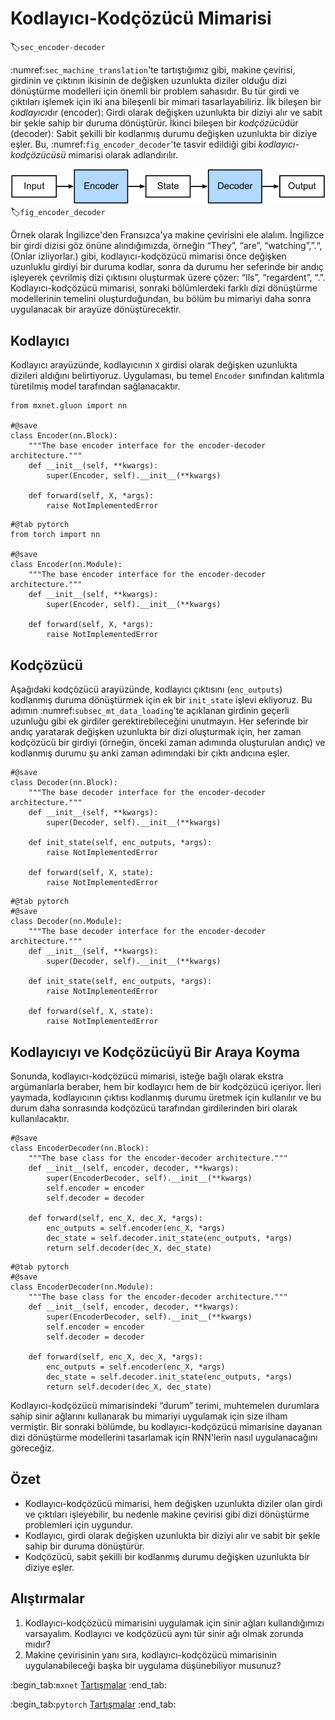 # Kodlayıcı-Kodçözücü Mimarisi
:label:`sec_encoder-decoder`

:numref:`sec_machine_translation`'te tartıştığımız gibi, makine çevirisi, girdinin ve çıktının ikisinin de değişken uzunlukta diziler olduğu dizi dönüştürme modelleri için önemli bir problem sahasıdır. Bu tür girdi ve çıktıları işlemek için iki ana bileşenli bir mimari tasarlayabiliriz. İlk bileşen bir *kodlayıcı*dır (encoder): Girdi olarak değişken uzunlukta bir diziyi alır ve sabit bir şekle sahip bir duruma dönüştürür. İkinci bileşen bir *kodçözücü*dür (decoder): Sabit şekilli bir kodlanmış durumu değişken uzunlukta bir diziye eşler. Bu, :numref:`fig_encoder_decoder`'te tasvir edildiği gibi *kodlayıcı-kodçözücüsü* mimarisi olarak adlandırılır.

![Kodlayıcı-kodçözücü mimarisi.](../img/encoder-decoder.svg)
:label:`fig_encoder_decoder`

Örnek olarak İngilizce'den Fransızca'ya makine çevirisini ele alalım. İngilizce bir girdi dizisi göz önüne alındığımızda, örneğin “They”, “are”, “watching”,”.“, (Onlar izliyorlar.) gibi, kodlayıcı-kodçözücü mimarisi önce değişken uzunluklu girdiyi bir duruma kodlar, sonra da durumu her seferinde bir andıç işleyerek çevrilmiş dizi çıktısını oluşturmak üzere çözer: “Ils”, “regardent”, “.”. Kodlayıcı-kodçözücü mimarisi, sonraki bölümlerdeki farklı dizi dönüştürme modellerinin temelini oluşturduğundan, bu bölüm bu mimariyi daha sonra uygulanacak bir arayüze dönüştürecektir.

## Kodlayıcı

Kodlayıcı arayüzünde, kodlayıcının `X` girdisi olarak değişken uzunlukta dizileri aldığını belirtiyoruz. Uygulaması, bu temel `Encoder` sınıfından kalıtımla türetilmiş model tarafından sağlanacaktır.

```{.python .input}
from mxnet.gluon import nn

#@save
class Encoder(nn.Block):
    """The base encoder interface for the encoder-decoder architecture."""
    def __init__(self, **kwargs):
        super(Encoder, self).__init__(**kwargs)

    def forward(self, X, *args):
        raise NotImplementedError
```

```{.python .input}
#@tab pytorch
from torch import nn

#@save
class Encoder(nn.Module):
    """The base encoder interface for the encoder-decoder architecture."""
    def __init__(self, **kwargs):
        super(Encoder, self).__init__(**kwargs)

    def forward(self, X, *args):
        raise NotImplementedError
```

## Kodçözücü

Aşağıdaki kodçözücü arayüzünde, kodlayıcı çıktısını (`enc_outputs`) kodlanmış duruma dönüştürmek için ek bir `init_state` işlevi ekliyoruz. Bu adımın :numref:`subsec_mt_data_loading`'te açıklanan girdinin geçerli uzunluğu gibi ek girdiler gerektirebileceğini unutmayın. Her seferinde bir andıç yaratarak değişken uzunlukta bir dizi oluşturmak için, her zaman kodçözücü bir girdiyi (örneğin, önceki zaman adımında oluşturulan andıç) ve kodlanmış durumu şu anki zaman adımındaki bir çıktı andıcına eşler.

```{.python .input}
#@save
class Decoder(nn.Block):
    """The base decoder interface for the encoder-decoder architecture."""
    def __init__(self, **kwargs):
        super(Decoder, self).__init__(**kwargs)

    def init_state(self, enc_outputs, *args):
        raise NotImplementedError

    def forward(self, X, state):
        raise NotImplementedError
```

```{.python .input}
#@tab pytorch
#@save
class Decoder(nn.Module):
    """The base decoder interface for the encoder-decoder architecture."""
    def __init__(self, **kwargs):
        super(Decoder, self).__init__(**kwargs)

    def init_state(self, enc_outputs, *args):
        raise NotImplementedError

    def forward(self, X, state):
        raise NotImplementedError
```

## Kodlayıcıyı ve Kodçözücüyü Bir Araya Koyma

Sonunda, kodlayıcı-kodçözücü mimarisi, isteğe bağlı olarak ekstra argümanlarla beraber, hem bir kodlayıcı hem de bir kodçözücü içeriyor. İleri yaymada, kodlayıcının çıktısı kodlanmış durumu üretmek için kullanılır ve bu durum daha sonrasında kodçözücü tarafından girdilerinden biri olarak kullanılacaktır.

```{.python .input}
#@save
class EncoderDecoder(nn.Block):
    """The base class for the encoder-decoder architecture."""
    def __init__(self, encoder, decoder, **kwargs):
        super(EncoderDecoder, self).__init__(**kwargs)
        self.encoder = encoder
        self.decoder = decoder

    def forward(self, enc_X, dec_X, *args):
        enc_outputs = self.encoder(enc_X, *args)
        dec_state = self.decoder.init_state(enc_outputs, *args)
        return self.decoder(dec_X, dec_state)
```

```{.python .input}
#@tab pytorch
#@save
class EncoderDecoder(nn.Module):
    """The base class for the encoder-decoder architecture."""
    def __init__(self, encoder, decoder, **kwargs):
        super(EncoderDecoder, self).__init__(**kwargs)
        self.encoder = encoder
        self.decoder = decoder

    def forward(self, enc_X, dec_X, *args):
        enc_outputs = self.encoder(enc_X, *args)
        dec_state = self.decoder.init_state(enc_outputs, *args)
        return self.decoder(dec_X, dec_state)
```

Kodlayıcı-kodçözücü mimarisindeki “durum” terimi, muhtemelen durumlara sahip sinir ağlarını kullanarak bu mimariyi uygulamak için size ilham vermiştir. Bir sonraki bölümde, bu kodlayıcı-kodçözücü mimarisine dayanan dizi dönüştürme modellerini tasarlamak için RNN'lerin nasıl uygulanacağını göreceğiz.

## Özet

* Kodlayıcı-kodçözücü mimarisi, hem değişken uzunlukta diziler olan girdi ve çıktıları işleyebilir, bu nedenle makine çevirisi gibi dizi dönüştürme problemleri için uygundur.
* Kodlayıcı, girdi olarak değişken uzunlukta bir diziyi alır ve sabit bir şekle sahip bir duruma dönüştürür.
* Kodçözücü, sabit şekilli bir kodlanmış durumu değişken uzunlukta bir diziye eşler.

## Alıştırmalar

1. Kodlayıcı-kodçözücü mimarisini uygulamak için sinir ağları kullandığımızı varsayalım. Kodlayıcı ve kodçözücü aynı tür sinir ağı olmak zorunda mıdır?
1. Makine çevirisinin yanı sıra, kodlayıcı-kodçözücü mimarisinin uygulanabileceği başka bir uygulama düşünebiliyor musunuz?

:begin_tab:`mxnet`
[Tartışmalar](https://discuss.d2l.ai/t/341)
:end_tab:

:begin_tab:`pytorch`
[Tartışmalar](https://discuss.d2l.ai/t/1061)
:end_tab:
